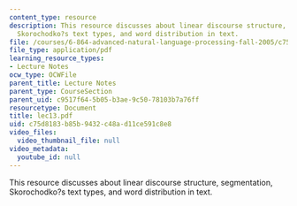 ```yaml
---
content_type: resource
description: This resource discusses about linear discourse structure, segmentation,
  Skorochodko?s text types, and word distribution in text.
file: /courses/6-864-advanced-natural-language-processing-fall-2005/c75d8183b85b9432c48ad11ce591c8e8_lec13.pdf
file_type: application/pdf
learning_resource_types:
- Lecture Notes
ocw_type: OCWFile
parent_title: Lecture Notes
parent_type: CourseSection
parent_uid: c9517f64-5b05-b3ae-9c50-78103b7a76ff
resourcetype: Document
title: lec13.pdf
uid: c75d8183-b85b-9432-c48a-d11ce591c8e8
video_files:
  video_thumbnail_file: null
video_metadata:
  youtube_id: null
---
```

This resource discusses about linear discourse structure, segmentation, Skorochodko?s text types, and word distribution in text.

